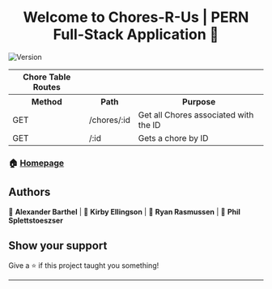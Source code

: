 <h1 align="center">Welcome to Chores-R-Us | PERN Full-Stack Application 👋</h1>
<p>
  <img alt="Version" src="https://img.shields.io/badge/version-0.9-blue.svg?cacheSeconds=2592000" />
</p>

<table>
  <tr>
    <th> Chore Table Routes </th> 
</tr>
<tr>
  <th>Method </th>
  <th>Path </th>
  <th> Purpose </th>
</tr>
  <tr>
    <td> GET </td>
    <td> /chores/:id </td>
    <td>Get all Chores associated with the ID  </td>
</tr>
  <tr> 
    <td> GET </td>
    <td> /:id </td>
    <td> Gets a chore by ID</td>
</tr>
<table/>



### 🏠 [Homepage](https://github.com/IThinkThatsKirby/chores-r-us)

## Authors

👤 **Alexander Barthel** |
👤 **Kirby Ellingson** |
👤 **Ryan Rasmussen** |
👤 **Phil Splettstoeszser**

## Show your support

Give a ⭐️ if this project taught you something!

***
